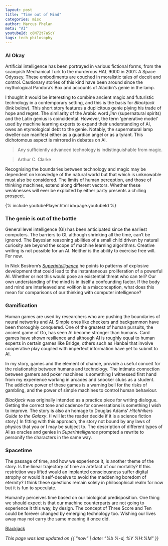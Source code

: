 ```yaml
---
layout: post
title: "Time out of Mind"
categories: misc
author: Marcus Phelan
meta: "AI"
youtubeId: c8N72t7aScY
tags: tech philosophy
---
```


### AI Okay
Artificial intelligence has been portrayed in various fictional forms, from the scampish Mechanical Turk to the murderous HAL 9000  in 2001: A Space Odyssey. These embodiments are couched in moralistic tales of deceit and control. Cautionary stories of this kind have been around since the mythological Pandora’s Box and accounts of Aladdin’s genie in the lamp. 

I thought it would be interesting to combine ancient magic and futuristic technology in a contemporary setting, and this is the basis for *Blackjack* (link below). This short story features a duplicitous genie plying his trade of hope and regret. The similarity of the Arabic word *jinn* (supernatural spirits) and the Latin genius is coincidental. However, the term ‘generative model’ used by machine learning experts to expand their understanding of AI, owes an etymological debt to the genie. Notably, the supernatural lamp dweller can manifest either as a guardian angel or as a tyrant. This dichotomous aspect is mirrored in debates on AI. 

> Any sufficiently advanced technology is indistinguishable from magic.

> Arthur C. Clarke
 
Recognising the boundaries between technology and magic may be dependent on knowledge of the natural world but that which is unknowable must also be considered. The limits of human perception, and those of thinking machines, extend along different vectors. Whether these weaknesses will ever be exploited by either party presents a chilling prospect.

{% include youtubePlayer.html id=page.youtubeId %}

### The genie is out of the bottle 
General level intelligence (GI) has been anticipated since the earliest computers. The barriers to GI, although shrinking all the time, can’t be ignored. The Bayesian reasoning abilities of a small child driven by natural curiosity are beyond the scope of machine learning algorithms. Creative writing is not possible for an AI. Neither is the ability to exercise free will. For now. 

In Nick Bostrom’s [_Superintelligence_](https://www.amazon.co.uk/Superintelligence-Paths-Dangers-Strategies/dp/B00LPS90V6/ref=sr_1_1?dchild=1&hvadid=80745423630990&hvbmt=be&hvdev=c&hvqmt=e&keywords=nick+bostrom’s+superintelligence&qid=1624121004&sr=8-1) he points to patterns of explosive development that could lead to the instantaneous proliferation of a powerful AI.  Whether or not this would pose an existential threat who can tell? Our own understanding of the mind is in itself a confounding factor. If the body and mind are interleaved and volition is a misconception, what does this mean for comparisons of our thinking with computer intelligence? 

### Gamification 
Human games are used by researchers who are pushing the boundaries of neural networks and AI. Simple ones like checkers and backgammon have been thoroughly conquered. One of the greatest of human pursuits, the ancient game of Go, has seen AI become stronger than humans. Card games have shown resilience and although AI is roughly equal to human experts in certain games like Bridge, others such as Hanbai that involve cooperative play coupled with imperfect information have yet to submit to AI. 

In my story, games and the element of chance, provide a useful conceit for the relationship between humans and technology. The intimate connection between gamers and poker machines is something I witnessed first hand from my experience working in arcades and snooker clubs as a student. The addictive power of these games is a warning bell for the risks of gambling, and the power of simple machines to control human behaviour. 

*Blackjack* was originally intended as a practice piece for writing dialogue. Getting the correct tone and cadence for conversations is something I wish to improve. The story is also an homage to Douglas Adams’ *Hitchhikers Guide to the Galaxy*. (I will let the reader decide if it is a science fiction story.) In fitting with this approach, the story not bound by any laws of physics that you or I may be subject to. The description of different types of AI as oracles and genies in *Superintelligence* prompted a rewrite to personify the characters in the same way. 

### Spacetime
The passage of time, and how we experience it, is another theme of the story. Is the linear trajectory of time an artefact of our mortality? If this restriction was lifted would an implanted consciousness suffer digital atrophy or would it self-deceive to avoid the maddening boredom of eternity? I think these questions remain solely in philosophical realm for now but it is fun to speculate.

Humanity perceives time based on our biological predisposition. One thing we should expect is that our machine counterparts are not going to experience it this way, by design. The concept of Three Score and Ten could be forever changed by emerging technology too. Wishing our lives away may not carry the same meaning it once did.


[Blackjack](https://books.apple.com/ie/book/blackjack/id1572013153) 

_This page was last updated on {{ "now" | date: "%b %-d, %Y %H:%M" }}_




